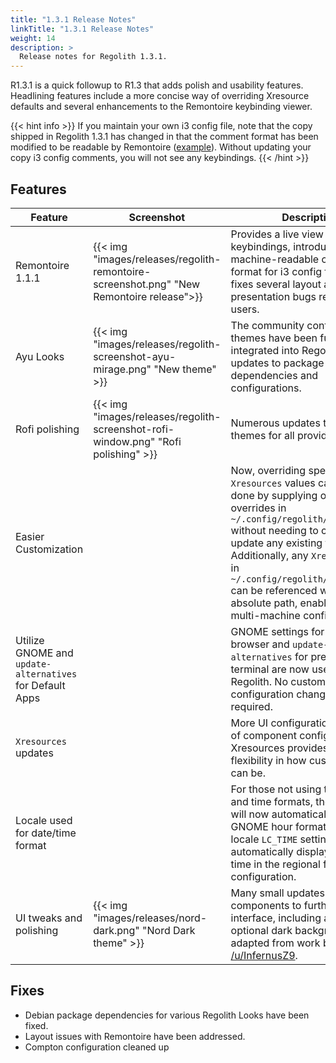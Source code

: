```yaml
---
title: "1.3.1 Release Notes"
linkTitle: "1.3.1 Release Notes"
weight: 14
description: >
  Release notes for Regolith 1.3.1.
---
```


R1.3.1 is a quick followup to R1.3 that adds polish and usability features. Headlining features include a more concise way of overriding Xresource defaults and several enhancements to the Remontoire keybinding viewer.

{{< hint info >}}
If you maintain your own i3 config file, note that the copy shipped in Regolith 1.3.1 has changed in that the comment format has been modified to be readable by Remontoire ([example](https://github.com/regolith-linux/regolith-i3-gaps-config/blob/master/config#L37)). Without updating your copy i3 config comments, you will not see any keybindings.
{{< /hint >}}

## Features

| Feature                                                  | Screenshot                                                                               | Description                                                                                                                                                                                                                                                                                                                                                   |
| -------------------------------------------------------- | ---------------------------------------------------------------------------------------- | ------------------------------------------------------------------------------------------------------------------------------------------------------------------------------------------------------------------------------------------------------------------------------------------------------------------------------------------------------------- |
| Remontoire 1.1.1                                         | {{< img "images/releases/regolith-remontoire-screenshot.png" "New Remontoire release">}} | Provides a live view of active i3 keybindings, introduces a machine-readable comment format for i3 config files, and fixes several layout and presentation bugs reported by users.                                                                                                                                                                            |
| Ayu Looks                                                | {{< img "images/releases/regolith-screenshot-ayu-mirage.png" "New theme" >}}             | The community contributed Ayu themes have been fully integrated into Regolith with updates to package dependencies and configurations.                                                                                                                                                                                                                        |
| Rofi polishing                                           | {{< img "images/releases/regolith-screenshot-rofi-window.png" "Rofi polishing" >}}       | Numerous updates to the Rofi themes for all provided looks.                                                                                                                                                                                                                                                                                                   |
| Easier Customization                                     |                                                                                          | Now, overriding specific `Xresources` values can be easily done by supplying only the overrides in `~/.config/regolith/Xresources` without needing to copying and update any existing files. Additionally, any `Xresources` files in `~/.config/regolith/Xresources.d` can be referenced without absolute path, enabling easier multi-machine configurations. |
| Utilize GNOME and `update-alternatives` for Default Apps |                                                                                          | GNOME settings for default browser and `update-alternatives` for preferred terminal are now used by Regolith. No custom configuration changes are required.                                                                                                                                                                                                   |
| `Xresources` updates                                     |                                                                                          | More UI configuration pulled out of component configs and into Xresources provides more flexibility in how custom looks can be.                                                                                                                                                                                                                               |
| Locale used for date/time format                         |                                                                                          | For those not using the US date and time formats, the bar clock will now automatically use the GNOME hour format and the locale `LC_TIME` setting to automatically display date and time in the regional form without configuration.                                                                                                                          |
| UI tweaks and polishing                                  | {{< img "images/releases/nord-dark.png" "Nord Dark theme" >}}                            | Many small updates across all UI components to further polish the interface, including a new optional dark background adapted from work by [/u/InfernusZ9](https://www.reddit.com/r/unixporn/comments/ehdj6b/i3gaps_nordic_beauty/).                                                                                                                          |

## Fixes

- Debian package dependencies for various Regolith Looks have been fixed.
- Layout issues with Remontoire have been addressed.
- Compton configuration cleaned up
